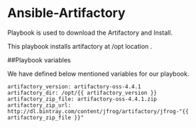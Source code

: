 # Ansible-Artifactory
Playbook is used to download the Artifactory and Install. 

This playbook installs artifactory at /opt location .

##Playbook variables

We have defined below mentioned variables for our playbook.

    artifactory_version: artifactory-oss-4.4.1
    artifactory_dir: /opt/{{ artifactory_version }}
    artifactory_zip_file: artifactory-oss-4.4.1.zip
    artifactory_zip_url: http://dl.bintray.com/content/jfrog/artifactory/jfrog-"{{ artifactory_zip_file }}"

